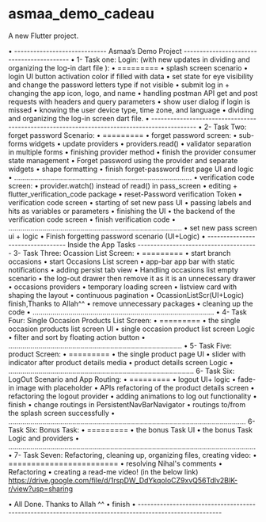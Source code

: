 # asmaa_demo_cadeau

A new Flutter project.

•	----------------------------- Asmaa’s Demo Project ------------------------------------------
•	1- Task one: Login: (with new updates in dividing and organizing the log-in dart file ):
•	=========
•	splash screen scenario
•	login UI button activation color if filled with data
•	set state for eye visibility and change the password letters type if not visible
•	submit log in + changing the app icon, logo, and name
•	handling postman API get and post requests with headers and query parameters
•	show user dialog if login is missed
•	knowing the user device type, time zone, and language
•	dividing and organizing the log-in screen dart file.
•	--------------------------------------------------------------------------------------------
•	2- Task Two: forget password Scenario:
•	=========
•	forget password screen:
•	sub-forms widgets
•	update providers
•	providers.read()
•	validator separation in multiple forms
•	finishing provider method
•	finish the provider consumer state management
•	Forget password using the provider and separate widgets
•	shape formatting
•	finish forget-password first page UI and logic
•	……………………………………………………………………………..
•	verification code screen:
•	provider.watch() instead of read() in pass_screen
•	editing + flutter_verification_code package
•	reset-Password verification Token
•	verification code screen
•	starting of set new pass UI
•	passing labels and hits as variables or parameters
•	finishing the UI
•	the backend of the verification code screen
•	finish verification code
•	……………………………………………………………………………
•	set new pass screen ui + logic
•	Finish forgetting password scenario (UI+Logic)
•	--------------------------------- Inside the App Tasks --------------------------------------
3- Task Three: Ocassion List Screen:
•	=========
•	start branch occasions
•	start Occasions List screen
•	app-bar app bar with static notifications
•	adding persist tab view
•	Handling occasions list empty scenario
•	the log-out drawer then remove it as it is an unnecessary drawer
•	occasions providers
•	temporary loading screen
•	listview card with shaping the layout
•	continuous pagination
•	OcassionListScr(UI+Logic) finish,Thanks to Allah^^
•	remove unnecessary packages
•	cleaning up the code
•	……………………………………………………………………………….
•	4- Task Four: Single Occasion Products List Screen:
•	=========
•	the single occasion products list screen UI
•	single occasion product list screen Logic
•	filter and sort by floating action button
•	……………………………………………………………………………
•	5- Task Five: product Screen:
•	=========
•	the single product page UI
•	slider with indicator after product details media
•	product details screen Logic
•	…………………………………………………………………………………
6- Task Six: LogOut Scenario and App Routing:
•	=========
•	logout UI+ logic
•	fade-in image with placeholder
•	APIs refactoring of the product details screen
•	refactoring the logout provider
•	adding animations to log out functionality
•	finish
•	change routings in PersistentNavBarNavigator
•	routings to/from the splash screen successfully
•	………………………………………………………………………………………………………..
6- Task Six: Bonus Task:
•	=========
•	the bonus Task UI
•	the bonus Task Logic and providers
•	…………………………………………………………………………………………………………….
•	7- Task Seven: Refactoring, cleaning up, organizing files, creating video:
•	========================
•	resolving Nihal's comments
•	Refactoring
•	creating a read-me video! (in the below link)
    https://drive.google.com/file/d/1rspDW_DdYkqoIoCZ9xvQ56Tdlv2BlK-r/view?usp=sharing 

•	All Done. Thanks to Allah ^^ 
•	finish
•	--------------------------------------------------------------------------------------------------------
